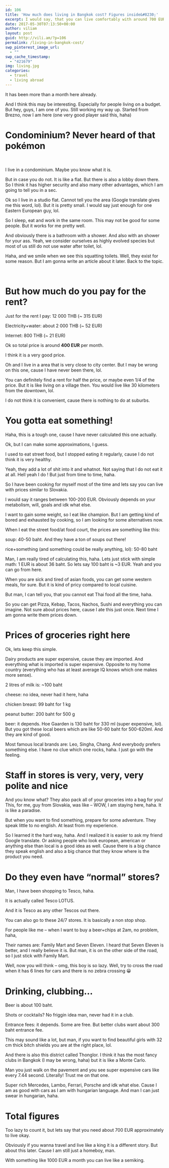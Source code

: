 ```yaml
---
id: 106
title: 'How much does living in Bangkok cost? Figures inside&#8230;'
excerpt: I would say, that you can live comfortably with around 700 EUR per month. But it really depends on your lifestyle.
date: 2017-05-30T07:13:50+00:00
author: viliam
layout: post
guid: http://vili.am/?p=106
permalink: /living-in-bangkok-cost/
swp_pinterest_image_url:
  - ""
swp_cache_timestamp:
  - "421679"
img: living.jpg
categories:
  - travel
  - living abroad
---
```

It has been more than a month here already.
  
And I think this may be interesting. Especially for people living on a budget. But hey, guys, I am one of you. Still working my way up. Started from Brezno, now I am here (one very good player said this, haha)

# Condominium? Never heard of that pokémon

&nbsp;

I live in a condominium. Maybe you know what it is.

But in case you do not. It is like a flat. But there is also a lobby down there. So I think it has higher security and also many other advantages, which I am going to tell you in a sec.

Ok so I live in a studio flat. Cannot tell you the area (Google translate gives me this word, lol). But it is pretty small. I would say just enough for one Eastern European guy, lol.

So I sleep, eat and work in the same room. This may not be good for some people. But it works for me pretty well.

And obviously there is a bathroom with a shower. And also with an shower for your ass. Yeah, we consider ourselves as highly evolved species but most of us still do not use water after toilet, lol.

Haha, and we smile when we see this squatting toilets. Well, they exist for some reason. But I am gonna write an article about it later. Back to the topic.

&nbsp;

# But how much do you pay for the rent?

Just for the rent I pay: 12 000 THB (~ 315 EUR)

Electricity+water: about 2 000 THB (~ 52 EUR)

Internet: 800 THB (~ 21 EUR)

Ok so total price is around **400 EUR** per month.

I think it is a very good price.

Oh and I live in a area that is very close to city center. But I may be wrong on this one, cause I have never been there, lol.

You can definitely find a rent for half the price, or maybe even 1/4 of the price. But it is like living on a village then. You would live like 30 kilometers from the downtown, lol.

I do not think it is convenient, cause there is nothing to do at suburbs.

# You gotta eat something!

Haha, this is a tough one, cause I have never calculated this one actually.

Ok, but I can make some approximations, I guess.

I used to eat street food, but I stopped eating it regularly, cause I do not think it is very healthy.

Yeah, they add a lot of shit into it and whatnot. Not saying that I do not eat it at all. Hell yeah I do ! But just from time to time, haha.

So I have been cooking for myself most of the time and lets say you can live with prices similar to Slovakia.

I would say it ranges between 100-200 EUR. Obviously depends on your metabolism, will, goals and idk what else.

I want to gain some weight, so I eat like champion. But I am getting kind of bored and exhausted by cooking, so I am looking for some alternatives now.

When I eat the street food/at food court, the prices are something like this:

soup: 40-50 baht. And they have a ton of soups out there!
  
rice+something (and something could be really anything, lol): 50-80 baht

Man, I am really tired of calculating this, haha. Lets just stick with simple math: 1 EUR is about 36 baht. So lets say 100 baht is ~3 EUR. Yeah and you can go from here.

When you are sick and tired of asian foods, you can get some western meals, for sure. But it is kind of pricy compared to local cuisine.

But man, I can tell you, that you cannot eat Thai food all the time, haha.

So you can get Pizza, Kebap, Tacos, Nachos, Sushi and everything you can imagine. Not sure about prices here, cause I ate this just once. Next time I am gonna write them prices down.

# Prices of groceries right here

Ok, lets keep this simple.

Dairy products are super expensive, cause they are imported. And everything what is imported is super expensive. Opposite to my home country (everything who has at least average IQ knows which one makes more sense).

2 litres of milk is: ~100 baht

cheese: no idea, never had it here, haha

chicken breast: 99 baht for 1 kg

peanut butter: 200 baht for 500 g

beer: it depends. Hoe Gaarden is 130 baht for 330 ml (super expensive, lol). But you got these local beers which are like 50-60 baht for 500-620ml. And they are kind of good.
  
Most famous local brands are: Leo, Singha, Chang. And everybody prefers something else. I have no clue which one rocks, haha. I just go with the feeling.

# Staff in stores is very, very, very polite and nice

And you know what? They also pack all of your groceries into a bag for you! This, for me, guy from Slovakia, was like &#8211; WOW, I am staying here, haha. It is like a paradise.

But when you want to find something, prepare for some adventure. They speak little to no english. At least from my experience.

So I learned it the hard way, haha. And I realized it is easier to ask my friend Google translate. Or asking people who look european, american or anything else than local is a good idea as well. Cause there is a big chance they speak english and also a big chance that they know where is the product you need.

# Do they even have &#8220;normal&#8221; stores?

Man, I have been shopping to Tesco, haha.

It is actually called Tesco LOTUS.

And it is Tesco as any other Tescos out there.

You can also go to these 24/7 stores. It is basically a non stop shop.

For people like me &#8211; when I want to buy a beer+chips at 2am, no problem, haha,

Their names are: Family Mart and Seven Eleven. I heard that Seven Eleven is better, and I really believe it is. But man, it is on the other side of the road, so I just stick with Family Mart.

Well, now you will think &#8211; omg, this boy is so lazy. Well, try to cross the road when it has 6 lines for cars and there is no zebra crossing 😀

# Drinking, clubbing&#8230;

Beer is about 100 baht.

Shots or cocktails? No friggin idea man, never had it in a club.

Entrance fees: it depends. Some are free. But better clubs want about 300 baht entrance fee.

This may sound like a lot, but man, if you want to find beautiful girls with 32 cm thick bitch shields you are at the right place, lol.

And there is also this district called Thonglor. I think it has the most fancy clubs in Bangkok (I may be wrong, haha) but it is like a Monte Carlo.

Man you just walk on the pavement and you see super expensive cars like every 7.44 second. Literally! Trust me on that one.

Super rich Mercedes, Lambo, Ferrari, Porsche and idk what else. Cause I am as good with cars as I am with hungarian language. And man I can just swear in hungarian, haha.

# Total figures

Too lazy to count it, but lets say that you need about 700 EUR approximately to live okay.

Obviously if you wanna travel and live like a king it is a different story. But about this later. Cause I am still just a homeboy, man.

With something like 1000 EUR a month you can live like a semiking.
